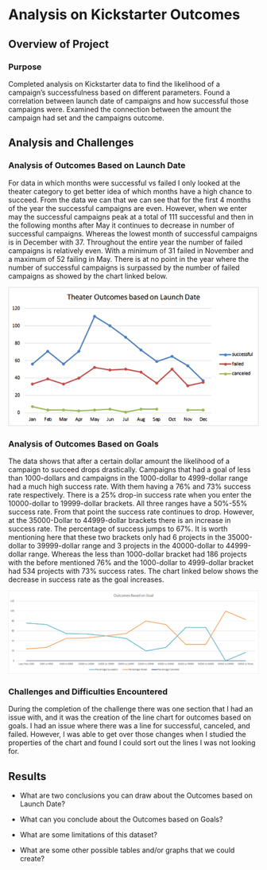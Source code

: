 # Analysis on Kickstarter Outcomes

## Overview of Project

### Purpose
Completed analysis on Kickstarter data to find the likelihood of a campaign’s successfulness based on different parameters. Found a correlation between launch date of campaigns and how successful those campaigns were. Examined the connection between the amount the campaign had set and the campaigns outcome.  

## Analysis and Challenges

### Analysis of Outcomes Based on Launch Date

For data in which months were successful vs failed I only looked at the theater category to get better idea of which months have a high chance to succeed. From the data we can that we can see that for the first 4 months of the year the successful campaigns are even. However, when we enter may the successful campaigns peak at a total of 111 successful and then in the following months after May it continues to decrease in number of successful campaigns. Whereas the lowest month of successful campaigns is in December with 37. Throughout the entire year the number of failed campaigns is relatively even. With a minimum of 31 failed in November and a maximum of 52 failing in May. There is at no point in the year where the number of successful campaigns is surpassed by the number of failed campaigns as showed by the chart linked below.

![Theater Outcomes Based on Launch Date](https://github.com/Tyfox1206/kickstarter-analysis/blob/main/Resources/Theater_Outcomes_vs_Launch.png)

### Analysis of Outcomes Based on Goals

The data shows that after a certain dollar amount the likelihood of a campaign to succeed drops drastically. Campaigns that had a goal of less than 1000-dollars and campaigns in the 1000-dollar to 4999-dollar range had a much high success rate. With them having a 76% and 73% success rate respectively. There is a 25% drop-in success rate when you enter the 10000-dollar to 19999-dollar brackets. All three ranges have a 50%-55% success rate. From that point the success rate continues to drop. However, at the 35000-Dollar to 44999-dollar brackets there is an increase in success rate. The percentage of success jumps to 67%. It is worth mentioning here that these two brackets only had 6 projects in the 35000-dollar to 39999-dollar range and 3 projects in the 40000-dollar to 44999-dollar range. Whereas the less than 1000-dollar bracket had 186 projects with the before mentioned 76% and the 1000-dollar to 4999-dollar bracket had 534 projects with 73% success rates. The chart linked below shows the decrease in success rate as the goal increases. 

![Outcomes Vs Goals](https://github.com/Tyfox1206/kickstarter-analysis/blob/main/Resources/Outcomes_vs_Goals.png)

### Challenges and Difficulties Encountered

During the completion of the challenge there was one section that I had an issue with, and it was the creation of the line chart for outcomes based on goals. I had an issue where there was a line for successful, canceled, and failed. However, I was able to get over those changes when I studied the properties of the chart and found I could sort out the lines I was not looking for. 

## Results

- What are two conclusions you can draw about the Outcomes based on Launch Date?

- What can you conclude about the Outcomes based on Goals?

- What are some limitations of this dataset?

- What are some other possible tables and/or graphs that we could create?
